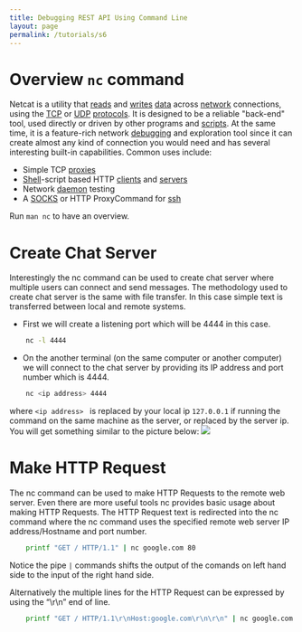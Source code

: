 ```yaml
---
title: Debugging REST API Using Command Line
layout: page
permalink: /tutorials/s6
---
```


# Overview `nc` command
Netcat is a utility that [reads](https://www.computerhope.com/jargon/r/read.htm) and [writes](https://www.computerhope.com/jargon/w/write.htm) [data](https://www.computerhope.com/jargon/d/data.htm) across [network](https://www.computerhope.com/jargon/n/network.htm) connections, using the [TCP](https://www.computerhope.com/jargon/t/tcpip.htm) or [UDP](https://www.computerhope.com/jargon/u/udp.htm) [protocols](https://www.computerhope.com/jargon/p/protocol.htm). It is designed to be a reliable "back-end" tool, used directly or driven by other programs and [scripts](https://www.computerhope.com/jargon/s/script.htm). At the same time, it is a feature-rich network [debugging](https://www.computerhope.com/jargon/d/debug.htm) and exploration tool since it can create almost any kind of connection you would need and has several interesting built-in capabilities.
Common uses include:

* Simple TCP [proxies](https://www.computerhope.com/jargon/p/proxyser.htm)
* [Shell](https://www.computerhope.com/jargon/s/shell.htm)-script based HTTP [clients](https://www.computerhope.com/jargon/c/client.htm) and [servers](https://www.computerhope.com/jargon/s/server.htm)
* Network [daemon](https://www.computerhope.com/jargon/d/daemon.htm) testing
* A [SOCKS](https://www.computerhope.com/jargon/s/socks.htm) or HTTP ProxyCommand for [ssh](https://www.computerhope.com/jargon/s/ssh.htm)

Run `man nc` to have an overview.


# Create Chat Server

Interestingly the nc command can be used to create chat server where multiple users can connect and send messages. The methodology used to create chat server is the same with file transfer. In this case simple text is transferred between local and remote systems.
* First we will create a listening port which will be 4444 in this case.
```bash
    nc -l 4444
```
* On the another terminal (on the same computer or another computer) we will connect to the chat server by providing its IP address and port number which is 4444.
```bash
    nc <ip address> 4444
```
where `<ip address> ` is replaced by  your local ip `127.0.0.1` if running the command on the same machine as the server, or replaced by the server ip. You will get something similar to the picture below:
![](/tutorials/sys/sys6-chat.png)


# Make HTTP Request

The nc command can be used to make HTTP Requests to the remote web server. Even there are more useful tools nc provides basic usage about making HTTP Requests. The HTTP Request text is redirected into the nc command where the nc command uses the specified remote web server IP address/Hostname and port number.
```bash
    printf "GET / HTTP/1.1" | nc google.com 80
```
Notice the pipe `|` commands shifts the output of the comands on left hand side to the input of the right hand side.

Alternatively the multiple lines for the HTTP Request can be expressed by using the “\\r\\n” end of line.
```bash
    printf "GET / HTTP/1.1\r\nHost:google.com\r\n\r\n" | nc google.com 80
```



